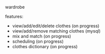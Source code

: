 wardrobe 

features:
- view/add/edit/delete clothes (on progress)
- view/add/remove matching clothes (mysql)
- mix and match (on progress)
- scheduling (on progress)
- clothes dictionary (on progress)
